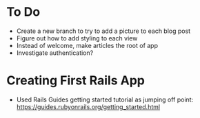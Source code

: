 # To Do

* Create a new branch to try to add a picture to each blog post
* Figure out how to add styling to each view
* Instead of welcome, make articles the root of app
* Investigate authentication?

# Creating First Rails App

* Used Rails Guides getting started tutorial as jumping off point: https://guides.rubyonrails.org/getting_started.html